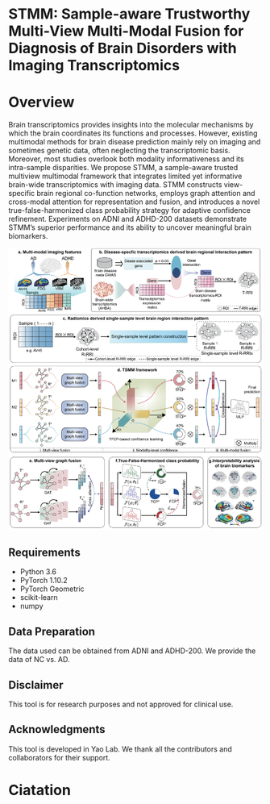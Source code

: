 # STMM: Sample-aware Trustworthy Multi-View Multi-Modal Fusion for Diagnosis of Brain Disorders with Imaging Transcriptomics

# Overview
Brain transcriptomics provides insights into the molecular mechanisms by which the brain coordinates its functions and processes. However, existing multimodal methods for brain disease prediction mainly rely on imaging and sometimes genetic data, often neglecting the transcriptomic basis. Moreover, most studies overlook both modality informativeness and its intra-sample disparities. We propose STMM, a sample-aware trusted multiview multimodal framework that integrates limited yet informative brain-wide transcriptomics with imaging data. STMM constructs view-specific brain regional co-function networks, employs graph attention and cross-modal attention for representation and fusion, and introduces a novel true-false-harmonized class probability strategy for adaptive confidence refinement. Experiments on ADNI and ADHD-200 datasets demonstrate STMM’s superior performance and its ability to uncover meaningful brain biomarkers.

![STMM_framework](STMM_framework.png)

## Requirements

- Python 3.6
- PyTorch 1.10.2
- PyTorch Geometric
- scikit-learn
- numpy

## Data Preparation
The data used can be obtained from ADNI and ADHD-200. We provide the data of NC vs. AD.

## Disclaimer
This tool is for research purposes and not approved for clinical use.

## Acknowledgments
This tool is developed in Yao Lab. We thank all the contributors and collaborators for their support.

# Ciatation



